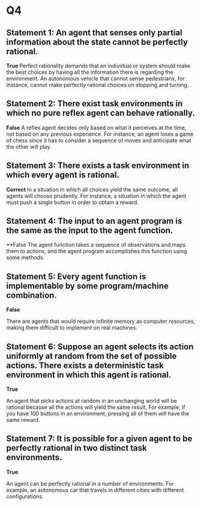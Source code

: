 # Q4

## Statement 1: An agent that senses only partial information about the state cannot be perfectly rational.

**True**
Perfect rationality demands that an individual or system should make the best choices by having all the information there is regarding the environment. An autonomous vehicle that cannot sense pedestrians, for instance, cannot make perfectly rational choices on stopping and turning.

## Statement 2: There exist task environments in which no pure reflex agent can behave rationally.

**False**
A reflex agent decides only based on what it perceives at the time, not based on any previous experience. For instance, an agent loses a game of chess since it has to consider a sequence of moves and anticipate what the other will play.

## Statement 3: There exists a task environment in which every agent is rational.

**Correct**
In a situation in which all choices yield the same outcome, all agents will choose prudently. For instance, a situation in which the agent must push a single button in order to obtain a reward.

## Statement 4: The input to an agent program is the same as the input to the agent function.

**False
The agent function takes a sequence of observations and maps them to actions, and the agent program accomplishes this function using some methods.

## Statement 5: Every agent function is implementable by some program/machine combination.

**False**

There are agents that would require infinite memory as computer resources, making them difficult to implement on real machines.

## Statement 6: Suppose an agent selects its action uniformly at random from the set of possible actions. There exists a deterministic task environment in which this agent is rational.

**True**

An agent that picks actions at random in an unchanging world will be rational because all the actions will yield the same result. For example, if you have 100 buttons in an environment, pressing all of them will have the same reward. 

## Statement 7: It is possible for a given agent to be perfectly rational in two distinct task environments.

**True** 

An agent can be perfectly rational in a number of environments. For example, an autonomous car that travels in different cities with different configurations.
